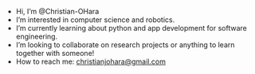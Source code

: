 - Hi, I’m @Christian-OHara
- I’m interested in computer science and robotics.
- I’m currently learning about python and app development for software engineering.
- I’m looking to collaborate on research projects or anything to learn together with someone!
- How to reach me: christianjohara@gmail.com

<!---
Christian-OHara/Christian-OHara is a ✨ special ✨ repository because its `README.md` (this file) appears on your GitHub profile.
You can click the Preview link to take a look at your changes.
--->
